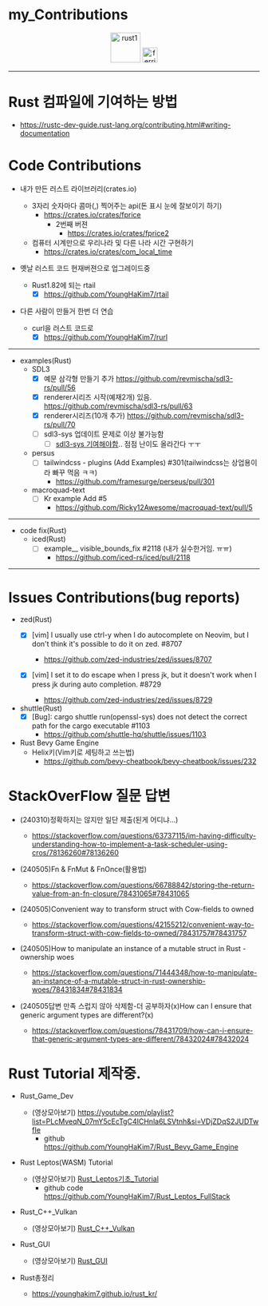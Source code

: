 # my_Contributions

<p align="center">
  <img alt="rust1" width=60px src="https://user-images.githubusercontent.com/67513038/213436632-820a1675-98d9-4626-979d-be63c60cdcb7.png" />
  <img alt="ferris" width=30px src="https://user-images.githubusercontent.com/67513038/213403213-1b1b3efc-ce53-4825-9dfc-e9bf2956a7f4.svg" />
</p>

<hr>

# Rust 컴파일에 기여하는 방법
- https://rustc-dev-guide.rust-lang.org/contributing.html#writing-documentation

# Code Contributions
- 내가 만든 러스트 라이브러리(crates.io)
  - 3자리 숫자마다 콤마(,) 찍어주는 api(돈 표시 눈에 잘보이기 하기)
    - https://crates.io/crates/fprice
      - 2번째 버젼
        - https://crates.io/crates/fprice2
  - 컴퓨터 시계만으로 우리나라 및 다른 나라 시간 구현하기
    - https://crates.io/crates/com_local_time

- 옛날 러스트 코드 현재버젼으로 업그레이드중
  - Rust1.82에 되는 rtail
    - [x] https://github.com/YoungHaKim7/rtail
  
- 다른 사람이 만들거 한번 더 연습
  - curl을 러스트 코드로
    - [x] https://github.com/YoungHaKim7/rurl

<hr />

- examples(Rust)
  - SDL3
    - [x] 예문 삼각형 만들기 추가 https://github.com/revmischa/sdl3-rs/pull/56 
    - [x] renderer시리즈 시작(예재2개) 있음. https://github.com/revmischa/sdl3-rs/pull/63 
    - [x] renderer시리즈(10개 추가) https://github.com/revmischa/sdl3-rs/pull/70
    - [ ] sdl3-sys 업데이트 문제로 이상 불가능함
      - [ ] [sdl3-sys 기여해야함](https://github.com/maia-s/sdl3-sys-rs/tree/main/sdl3-main).. 점점 난이도 올라간다 ㅜㅜ
 
  - persus
    - [ ] tailwindcss - plugins (Add Examples) #301(tailwindcss는 상업용이라 빠꾸 먹음 ㅋㅋ)
      - https://github.com/framesurge/perseus/pull/301


  - macroquad-text
    - [ ] Kr example Add #5
      - https://github.com/Ricky12Awesome/macroquad-text/pull/5

<hr>

- code fix(Rust)
  - iced(Rust)
    - [ ] example__ visible_bounds_fix #2118 (내가 실수한거임. ㅠㅠ)
      - https://github.com/iced-rs/iced/pull/2118  

<hr>

# Issues Contributions(bug reports)
- zed(Rust)
  - [x] [vim] I usually use ctrl-y when I do autocomplete on Neovim, but I don't think it's possible to do it on zed. #8707
    - https://github.com/zed-industries/zed/issues/8707
  
  - [x] [vim] I set it to do escape when I press jk, but it doesn't work when I press jk during auto completion. #8729
    - https://github.com/zed-industries/zed/issues/8729

- shuttle(Rust)
  - [x] [Bug]: cargo shuttle run(openssl-sys) does not detect the correct path for the cargo executable #1103 
    - https://github.com/shuttle-hq/shuttle/issues/1103

- Rust Bevy Game Engine
  - Helix키(Vim키로 세팅하고 쓰는법)
    - https://github.com/bevy-cheatbook/bevy-cheatbook/issues/232 

# StackOverFlow 질문 답변

- (240310)정확하지는 않지만 일단 제출(된게 어디냐...)
  - https://stackoverflow.com/questions/63737115/im-having-difficulty-understanding-how-to-implement-a-task-scheduler-using-cros/78136260#78136260

- (240505)Fn & FnMut & FnOnce(활용법)
  - https://stackoverflow.com/questions/66788842/storing-the-return-value-from-an-fn-closure/78431065#78431065

- (240505)Convenient way to transform struct with Cow-fields to owned
  - https://stackoverflow.com/questions/42155212/convenient-way-to-transform-struct-with-cow-fields-to-owned/78431757#78431757
 
- (240505)How to manipulate an instance of a mutable struct in Rust - ownership woes
  - https://stackoverflow.com/questions/71444348/how-to-manipulate-an-instance-of-a-mutable-struct-in-rust-ownership-woes/78431834#78431834

- (240505답변 만족 스럽지 않아 삭제함-더 공부하자(x)How can I ensure that generic argument types are different?(x)
  - https://stackoverflow.com/questions/78431709/how-can-i-ensure-that-generic-argument-types-are-different/78432024#78432024

# Rust Tutorial 제작중.
- Rust_Game_Dev
  - (영상모아보기) https://youtube.com/playlist?list=PLcMveqN_07mY5cEcTgC4ICHnla6LSVtnh&si=VDjZDqS2JUDTwfIe
    - github https://github.com/YoungHaKim7/Rust_Bevy_Game_Engine
- Rust Leptos(WASM) Tutorial
  - (영상모아보기) [Rust_Leptos기초_Tutorial](https://youtube.com/playlist?list=PLcMveqN_07ma1Wv7pWF02UURgLjew97ZC&si=uuVsvn3fYxpYe22A)
    - github code https://github.com/YoungHaKim7/Rust_Leptos_FullStack
- Rust_C++_Vulkan
  - (영상모아보기) [Rust_C++_Vulkan](https://youtube.com/playlist?list=PLcMveqN_07mYLlQ72z9uktIcWF0kNLGxB&si=IGQWHOVAcwWxj803) 

- Rust_GUI
  - (영상모아보기) [Rust_GUI](https://youtube.com/playlist?list=PLcMveqN_07maE4SmyCX5v_QUZami6Pm6t&si=tUyWjXcfmWKzskLG)

- Rust총정리
  - https://younghakim7.github.io/rust_kr/
